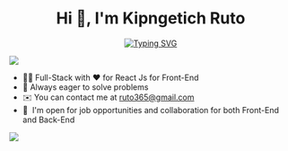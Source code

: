 <h1 align="center"> Hi 👋, I'm Kipngetich Ruto </h1>

<!--
**kipngetich-ruto/kipngetich-ruto** is a ✨ _special_ ✨ repository because its `README.md` (this file) appears on your GitHub profile.

Here are some ideas to get you started:

- 🔭 I’m currently working on ...
- 🌱 I’m currently learning ...
- 👯 I’m looking to collaborate on ...
- 🤔 I’m looking for help with ...
- 💬 Ask me about ...
- 📫 How to reach me: ...
- 😄 Pronouns: ...
- ⚡ Fun fact: ...
-->

<p align='center'>
    <a href="https://git.io/typing-svg"><img src="https://readme-typing-svg.demolab.com?font=Fira+Code&pause=1000&color=FF6437&width=435&lines=Full-stack+Web+Developer;Always+ready+to+Learn+new+Skills;Open+for+new+Opportunities" alt="Typing SVG" /></a>
</p>

![](https://komarev.com/ghpvc/?username=kipngetich-ruto&label=PROFILE+VIEWS&base=10&abbreviated=true&style=for-the-badge&color=brightgreen)

* 👨‍💻 Full-Stack with ❤️ for React Js for Front-End
* 🚀 Always eager to solve problems
* ✉️ You can contact me at [ruto365@gmail.com](mailto:ruto36@gmail.com)
* 🤝  I'm open for job opportunities and collaboration for both Front-End and Back-End

<a href="https://www.github.com/kipngetich-ruto" target="_blank" rel="noreferrer">
    <img src="https://img.shields.io/github/followers/kipngetich-ruto?logo=github&style=for-the-badge&color=brightgreen&labelColor=1c1917"/>
</a>
<a href="https://www.x.com/ruto365" target="_blank" rel="noreferrer">
    <!-- <img src="https://img.shields.io/twitter/follow/ruto365?logo=twitter&style=for-the-badge&color=brightgreen&labelColor=1c1917"/> -->
</a>